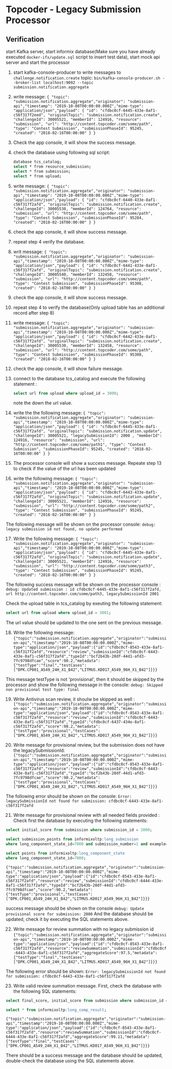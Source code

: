 # Topcoder - Legacy Submission Processor

## Verification

start Kafka server, start informix database(Make sure you have already executed `docker-ifx/update.sql` script to insert test data), start mock api server and start the processor

1. start kafka-console-producer to write messages to `challenge.notification.create` topic:
  `bin/kafka-console-producer.sh --broker-list localhost:9092 --topic submission.notification.aggregate`
2. write message:
  `{ "topic": "submission.notification.aggregate","originator": "submission-api","timestamp": "2019-10-08T00:00:00.000Z","mime-type": "application/json","payload": { "id": "cfdbc0cf-6445-433e-8af1-c56f317f2eed", "originalTopic": "submission.notification.create", "challengeId": 30005521, "memberId": 124916, "resource": "submission", "url": "http://content.topcoder.com/some/path", "type": "Contest Submission", "submissionPhaseId": 95245, "created": "2018-02-16T00:00:00" } }`
3. Check the app console, it will show the success message.
4. check the database using following sql script:

    ```bash
    database tcs_catalog;
    select * from resource_submission;
    select * from submission;
    select * from upload;
    ```

5. write message:
  `{ "topic": "submission.notification.aggregate","originator": "submission-api","timestamp": "2019-10-08T00:00:00.000Z","mime-type": "application/json","payload": { "id": "cfdbc0cf-6440-433e-8af1-c56f317f2afd", "originalTopic": "submission.notification.create", "challengeId": 30005530, "memberId": 124764, "resource": "submission", "url": "http://content.topcoder.com/some/path", "type": "Contest Submission", "submissionPhaseId": 95284, "created": "2018-02-16T00:00:00" } }`

6. check the app console, it will show success message.
7. repeat step 4 verify the database.
8. writ message:
  `{ "topic": "submission.notification.aggregate","originator": "submission-api","timestamp": "2019-10-08T00:00:00.000Z","mime-type": "application/json","payload": { "id": "cfdbc0cf-6441-433e-8af1-c56f317f2afd", "originalTopic": "submission.notification.create", "challengeId": 30005540, "memberId": 132458, "resource": "submission", "url": "http://content.topcoder.com/some/path", "type": "Contest Submission", "submissionPhaseId": 95308, "created": "2018-02-16T00:00:00" } }`
9. check the app console, it will show success message.
10. repeat step 4 to verify the database(Only upload table has an additional record after step 8)
11. write message:
  `{ "topic": "submission.notification.aggregate","originator": "submission-api","timestamp": "2019-10-08T00:00:00.000Z","mime-type": "application/json","payload": { "id": "cfdbc0cf-6442-433e-8af1-c56f317f2afd", "originalTopic": "submission.notification.create", "challengeId": 30005530, "memberId": 132458, "resource": "submission", "url": "http://content.topcoder.com/some/path", "type": "Contest Submission", "submissionPhaseId": 95308, "created": "2018-02-16T00:00:00" } }`
12. check the app console, it will show failure message.

13. connect to the database tcs_catalog and execute the following statement :
    ```sql
    select url from upload where upload_id = 3000;
    ```
    note the down the url value.

14. write the the following message:
  `{ "topic": "submission.notification.aggregate","originator": "submission-api","timestamp": "2019-10-08T00:00:00.000Z","mime-type": "application/json","payload": { "id": "cfdbc0cf-6445-433e-8af1-c56f317f2afd", "originalTopic": "submission.notification.update", "challengeId": 30005521, "legacySubmissionId": 2000 , "memberId": 124916, "resource": "submission", "url": "http://content.topcoder.com/some/path1", "type": "Contest Submission", "submissionPhaseId": 95245, "created": "2018-02-16T00:00:00" } }`

15. The processor console will show a success message.
Repeate step 13 to check if the value of the url has been updated

16. write the following message:
  `{ "topic": "submission.notification.aggregate","originator": "submission-api","timestamp": "2019-10-08T00:00:00.000Z","mime-type": "application/json","payload": { "id": "cfdbc0cf-6443-433e-8af1-c56f317f2afd", "originalTopic": "submission.notification.update", "challengeId": 30005521, "memberId": 124916, "resource": "submission", "url": "http://content.topcoder.com/some/path2", "type": "Contest Submission", "submissionPhaseId": 95245, "created": "2018-02-16T00:00:00" } }`

  The following message will be shown on the processor console:
  `debug: legacy submission id not found, no update performed`

17. Write the following message:
  `{ "topic": "submission.notification.aggregate","originator": "submission-api","timestamp": "2019-10-08T00:00:00.000Z","mime-type": "application/json","payload": { "id": "cfdbc0cf-6445-433e-8af1-c56f317f2afd", "originalTopic": "submission.notification.update", "challengeId": 30005521, "memberId": 124916, "resource": "submission", "url": "http://content.topcoder.com/some/path3", "type": "Contest Submission", "submissionPhaseId": 95245, "created": "2018-02-16T00:00:00" } }`

  The following success message will be shown on the processor console :
  `debug: Updated submission : id cfdbc0cf-6445-433e-8af1-c56f317f2afd, url http://content.topcoder.com/some/path3, legacySubmissionId 2001`

  Check the upload table in tcs_catalog by exeuting the following statement:

  ```sql
  select url from upload where upload_id = 3001;
  ```
  The url value should be updated to the one sent on the previous message.

18. Write the following message:
  `{"topic":"submission.notification.aggregate","originator":"submission-api","timestamp":"2019-10-08T00:00:00.000Z","mime-type":"application/json","payload":{"id":"cfdbc0cf-8543-433e-8af1-c56f317f2afd","resource":"review","submissionId":"cfdbc0cf-6443-433e-8af1-c56f317f2afd","typeId":"bcf2b43b-20df-44d1-afd3-7fc9798dfcae","score":90.2,"metadata":{"testType":"final","testCases":["DPK.CP001_A549_24H_X1_B42","LITMUS.KD017_A549_96H_X1_B42"]}}}`

  This message testType is not 'provisional', then it should be skipped by the processor and show the following message in the console:
  `debug: Skipped non provisional test type: final`

19. Write Antivirus scan review, it shoulw be skipped as well :
  `{"topic":"submission.notification.aggregate","originator":"submission-api","timestamp":"2019-10-08T00:00:00.000Z","mime-type":"application/json","payload":{"id":"cfdbc0cf-8543-433e-8af1-c56f317f2afd","resource":"review","submissionId":"cfdbc0cf-6443-433e-8af1-c56f317f2afd","typeId":"cfdbc0cf-6437-434e-8af1-c56f317f2afd","score":90.2,"metadata":{"testType":"provisional","testCases":["DPK.CP001_A549_24H_X1_B42","LITMUS.KD017_A549_96H_X1_B42"]}}}`

20. Write message for provisional review, but the submission does not have the legacySubmissionId:
    `{"topic":"submission.notification.aggregate","originator":"submission-api","timestamp":"2019-10-08T00:00:00.000Z","mime-type":"application/json","payload":{"id":"cfdbc0cf-8543-433e-8af1-c56f317f2afd","resource":"review","submissionId":"cfdbc0cf-6443-433e-8af1-c56f317f2afd","typeId":"bcf2b43b-20df-44d1-afd3-7fc9798dfcae","score":90.2,"metadata":{"testType":"provisional","testCases":["DPK.CP001_A549_24H_X1_B42","LITMUS.KD017_A549_96H_X1_B42"]}}}`

  The following error should be shown on the console:
  `Error: legacySubmissionId not found for submission: cfdbc0cf-6443-433e-8af1-c56f317f2afd`

21. Write message for provisional review with all needed fields provided :
    Check first the database by executing the following statements:

```sql
select initial_score from submission where submission_id = 2000;

select submission_points from informixoltp:long_submission
where long_component_state_id=7000 and submission_number=1 and example=0;

select points from informixoltp:long_component_state
where long_component_state_id=7000;
```

`{"topic":"submission.notification.aggregate","originator":"submission-api","timestamp":"2019-10-08T00:00:00.000Z","mime-type":"application/json","payload":{"id":"cfdbc0cf-8543-433e-8af1-c56f317f2afd","resource":"review","submissionId":"cfdbc0cf-6444-433e-8af1-c56f317f2afd","typeId":"bcf2b43b-20df-44d1-afd3-7fc9798dfcae","score":90.2,"metadata":{"testType":"provisional","testCases":["DPK.CP001_A549_24H_X1_B42","LITMUS.KD017_A549_96H_X1_B42"]}}}`

success message should be shown on the console `debug: Update provisional score for submission: 2000`
And the database should be updated, check it by executing the SQL statements above.

22. Write message for review summation with no legacy submission id
  `{"topic":"submission.notification.aggregate","originator":"submission-api","timestamp":"2019-10-08T00:00:00.000Z","mime-type":"application/json","payload":{"id":"cfdbc0cf-8543-433e-8af1-c56f317f2afd","resource":"reviewSummation","submissionId":"cfdbc0cf-6443-433e-8af1-c56f317f2afd","aggregateScore":97.5,"metadata":{"testType":"final","testCases":["DPK.CP001_A549_24H_X1_B42","LITMUS.KD017_A549_96H_X1_B42"]}}}`

The following error should be shown: `Error: legacySubmissionId not found for submission: cfdbc0cf-6443-433e-8af1-c56f317f2afd`

23. Write valid review summation message.
  First, check the database with the following SQL statements:
```sql
select final_score, initial_score from submission where submission_id = 2000;

select * from informixoltp:long_comp_result;
```

`{"topic":"submission.notification.aggregate","originator":"submission-api","timestamp":"2019-10-08T00:00:00.000Z","mime-type":"application/json","payload":{"id":"cfdbc0cf-8543-433e-8af1-c56f317f2afd","resource":"reviewSummation","submissionId":"cfdbc0cf-6444-433e-8af1-c56f317f2afd","aggregateScore":99.11,"metadata":{"testType":"final","testCases":["DPK.CP001_A549_24H_X1_B42","LITMUS.KD017_A549_96H_X1_B42"]}}}`

There should be a success message and the database should be updated, double-check the database using the SQL statements above.
